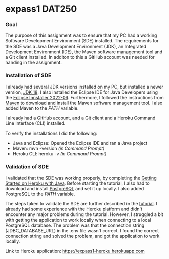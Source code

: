# expass1 DAT250
### Goal
The purpose of this assignment was to ensure that my PC had a working Software Development Environment (SDE) installed. The requirements for the SDE was a Java Development Environment (JDK), an Integrated Development Environment (IDE), the Maven software management tool and a Git client installed. In additon to this a GitHub account was needed for handing in the assignment. 

### Installation of SDE
I already had several JDK versions installed on my PC, but installed a newer version, [JDK 18](https://www.oracle.com/java/technologies/downloads/). I also installed the Eclipse IDE for Java Developers using the [Eclipse Innstaller 2022-06](https://www.eclipse.org/downloads/packages/). Furthermore, I followed the instructions from [Maven](https://maven.apache.org) to download and install the Maven software management tool. I also added Maven to the *PATH* variable. 

I already had a GitHub account, and a Git client and a Heroku Command Line Interface (CLI) installed. 

To verify the installations I did the following: 
- Java and Eclipse: Opened the Eclipse IDE and ran a Java project
- Maven: mvn -version *(in Command Prompt)*
- Heroku CLI: heroku -v *(in Command Prompt)*

### Validation of SDE
I validated that the SDE was working properly, by completing the [Getting Started on Heroku with Java](https://devcenter.heroku.com/articles/getting-started-with-java). Before starting the tutorial, I also had to download and install [PostgreSQL](https://www.enterprisedb.com/downloads/postgres-postgresql-downloads) and set it up locally. I also added PostgreSQL to the *PATH* variable. 

The steps taken to validate the SDE are further described in the [tutorial](https://devcenter.heroku.com/articles/getting-started-with-java). I already had some experience with the Heroku platform and didn't encounter any major problems during the tutorial. However, I struggled a bit with getting the application to work locally when connecting to a local PostgreSQL database. The problem was that the connection string (JDBC_DATABASE_URL) in the .env file wasn't correct. I found the correct connection string and solved the problem, and got the application to work locally.           

Link to Heroku application: https://expass1-heroku.herokuapp.com
